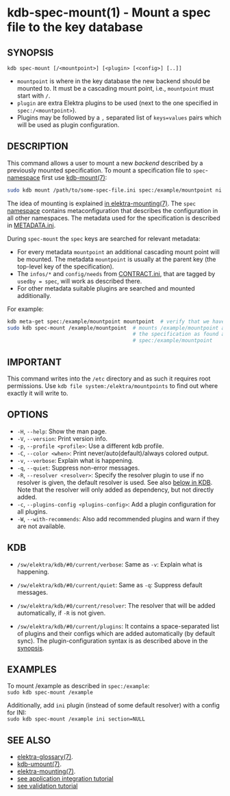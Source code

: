 # kdb-spec-mount(1) - Mount a spec file to the key database

## SYNOPSIS

`kdb spec-mount [/<mountpoint>] [<plugin> [<config>] [..]]`

- `mountpoint` is where in the key database the new backend should be mounted to.
  It must be a cascading mount point, i.e., `mountpoint` must start with `/`.
- `plugin` are extra Elektra plugins to be used (next to the one specified in `spec:/<mountpoint>`).
- Plugins may be followed by a `,` separated list of `keys=values` pairs which will be used as plugin configuration.

## DESCRIPTION

This command allows a user to mount a new _backend_ described by a previously mounted specification.
To mount a specification file to `spec`-[namespace](elektra-namespaces.md) first use [kdb-mount(7)](kdb-mount.md):

```sh
sudo kdb mount /path/to/some-spec-file.ini spec:/example/mountpoint ni
```

The idea of mounting is explained [in elektra-mounting(7)](elektra-mounting.md).
The `spec` [namespace](elektra-namespaces.md) contains metaconfiguration that describes the configuration in all other namespaces.
The metadata used for the specification is described in [METADATA.ini](/doc/METADATA.ini).

During `spec-mount` the `spec` keys are searched for relevant metadata:

- For every metadata `mountpoint` an additional cascading mount point will be mounted.
  The metadata `mountpoint` is usually at the parent key (the top-level key of the specification).
- The `infos/*` and `config/needs` from [CONTRACT.ini](/doc/CONTRACT.ini), that are tagged by `usedby = spec`, will work as described there.
- For other metadata suitable plugins are searched and mounted additionally.

For example:

```sh
kdb meta-get spec:/example/mountpoint mountpoint  # verify that we have a mountpoint here
sudo kdb spec-mount /example/mountpoint  # mounts /example/mountpoint according to
                                         # the specification as found at
                                         # spec:/example/mountpoint
```

## IMPORTANT

This command writes into the `/etc` directory and as such it requires root permissions.
Use `kdb file system:/elektra/mountpoints` to find out where exactly it will write to.

## OPTIONS

- `-H`, `--help`:
  Show the man page.
- `-V`, `--version`:
  Print version info.
- `-p`, `--profile <profile>`:
  Use a different kdb profile.
- `-C`, `--color <when>`:
  Print never/auto(default)/always colored output.
- `-v`, `--verbose`:
  Explain what is happening.
- `-q`, `--quiet`:
  Suppress non-error messages.
- `-R`, `--resolver <resolver>`:
  Specify the resolver plugin to use if no resolver is given, the default resolver is used.
  See also [below in KDB](#KDB).
  Note that the resolver will only added as dependency, but not directly added.
- `-c`, `--plugins-config <plugins-config>`:
  Add a plugin configuration for all plugins.
- `-W`, `--with-recommends`:
  Also add recommended plugins and warn if they are not available.

## KDB

- `/sw/elektra/kdb/#0/current/verbose`:
  Same as `-v`: Explain what is happening.

- `/sw/elektra/kdb/#0/current/quiet`:
  Same as `-q`: Suppress default messages.

- `/sw/elektra/kdb/#0/current/resolver`:
  The resolver that will be added automatically, if `-R` is not given.

- `/sw/elektra/kdb/#0/current/plugins`:
  It contains a space-separated list of plugins and their configs
  which are added automatically (by default sync).
  The plugin-configuration syntax is as described above in the
  [synopsis](#SYNOPSIS).

## EXAMPLES

To mount /example as described in `spec:/example`:<br>
`sudo kdb spec-mount /example`

Additionally, add `ini` plugin (instead of some default resolver) with a config for INI:<br>
`sudo kdb spec-mount /example ini section=NULL`

## SEE ALSO

- [elektra-glossary(7)](elektra-glossary.md).
- [kdb-umount(7)](kdb-umount.md).
- [elektra-mounting(7)](elektra-mounting.md).
- [see application integration tutorial](/doc/tutorials/application-integration.md)
- [see validation tutorial](/doc/tutorials/validation.md)
